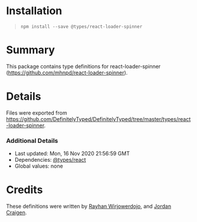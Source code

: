 # Installation
> `npm install --save @types/react-loader-spinner`

# Summary
This package contains type definitions for react-loader-spinner (https://github.com/mhnpd/react-loader-spinner).

# Details
Files were exported from https://github.com/DefinitelyTyped/DefinitelyTyped/tree/master/types/react-loader-spinner.

### Additional Details
 * Last updated: Mon, 16 Nov 2020 21:56:59 GMT
 * Dependencies: [@types/react](https://npmjs.com/package/@types/react)
 * Global values: none

# Credits
These definitions were written by [ Rayhan Wirjowerdojo](https://github.com/rayhanw), and [Jordan Craigen](https://github.com/jordantai).
